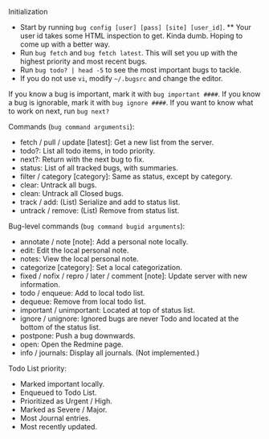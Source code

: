 Initialization

* Start by running `bug config [user] [pass] [site] [user_id]`.
** Your user id takes some HTML inspection to get. Kinda dumb. Hoping to come up with a better way.
* Run `bug fetch` and `bug fetch latest`. This will set you up with the highest priority and most recent bugs.
* Run `bug todo? | head -5` to see the most important bugs to tackle.
* If you do not use `vi`, modify `~/.bugsrc` and change the editor.

If you know a bug is important, mark it with `bug important ####`.
If you know a bug is ignorable, mark it with `bug ignore ####`.
If you want to know what to work on next, run `bug next?`

Commands (`bug command argumentsi`):

* fetch / pull / update [latest]: Get a new list from the server.
* todo?: List all todo items, in todo priority.
* next?: Return with the next bug to fix.
* status: List of all tracked bugs, with summaries.
* filter / category [category]: Same as status, except by category.
* clear: Untrack all bugs.
* clean: Untrack all Closed bugs.
* track / add: (List) Serialize and add to status list.
* untrack / remove: (List) Remove from status list.

Bug-level commands (`bug command bugid arguments`):

* annotate / note [note]: Add a personal note locally.
* edit: Edit the local personal note.
* notes: View the local personal note.
* categorize [category]: Set a local categorization.
* fixed / nofix / repro / later / comment [note]: Update server with new information.
* todo / enqueue: Add to local todo list.
* dequeue: Remove from local todo list.
* important / unimportant: Located at top of status list.
* ignore / unignore: Ignored bugs are never Todo and located at the bottom of the status list.
* postpone: Push a bug downwards.
* open: Open the Redmine page.
* info / journals: Display all journals. (Not implemented.)

Todo List priority:

* Marked important locally.
* Enqueued to Todo List.
* Prioritized as Urgent / High.
* Marked  as Severe / Major.
* Most Journal entries.
* Most recently updated.
